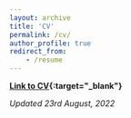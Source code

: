 ```yaml
---
layout: archive
title: 'CV'
permalink: /cv/
author_profile: true
redirect_from:
    - /resume
---
```


**[Link to CV](/files/My_CV.pdf){:target="\_blank"}**

_Updated 23rd August, 2022_
